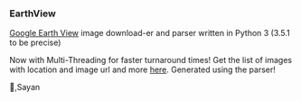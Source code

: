 ### EarthView


[Google Earth View](https://earthview.withgoogle.com) image download-er and parser written in Python 3 (3.5.1 to be precise)

Now with Multi-Threading for faster turnaround times! Get the list of images with location and image url and more [here](https://github.com/Sayan98/EarthView/blob/master/earthview.json). Generated using the parser!

:beers:,Sayan
